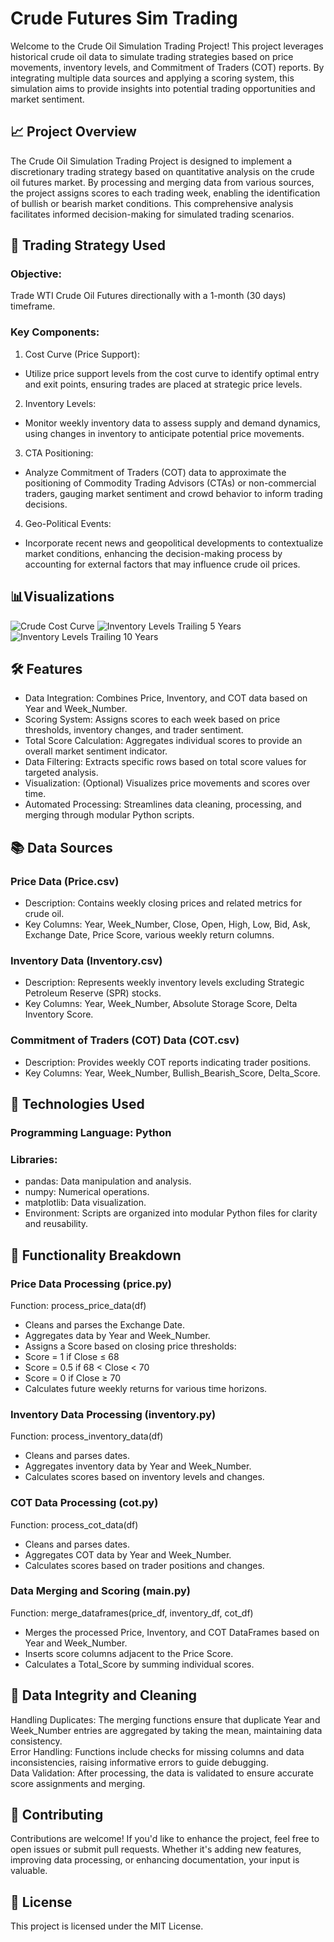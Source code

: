 # Crude Futures Sim Trading

Welcome to the Crude Oil Simulation Trading Project! This project leverages historical crude oil data to simulate trading strategies based on price movements, inventory levels, and Commitment of Traders (COT) reports. By integrating multiple data sources and applying a scoring system, this simulation aims to provide insights into potential trading opportunities and market sentiment.

## 📈 Project Overview
The Crude Oil Simulation Trading Project is designed to implement a discretionary trading strategy based on quantitative analysis on the crude oil futures market. By processing and merging data from various sources, the project assigns scores to each trading week, enabling the identification of bullish or bearish market conditions. This comprehensive analysis facilitates informed decision-making for simulated trading scenarios.

## 🧠 Trading Strategy Used
### Objective:<br>
Trade WTI Crude Oil Futures directionally with a 1-month (30 days) timeframe.<br>

### Key Components:<br>
1. Cost Curve (Price Support):<br>
- Utilize price support levels from the cost curve to identify optimal entry and exit points, ensuring trades are placed at strategic price levels.<br>

2. Inventory Levels:<br>
- Monitor weekly inventory data to assess supply and demand dynamics, using changes in inventory to anticipate potential price movements.<br>

3. CTA Positioning:<br>
- Analyze Commitment of Traders (COT) data to approximate the positioning of Commodity Trading Advisors (CTAs) or non-commercial traders, gauging market sentiment and crowd behavior to inform trading decisions.<br>

4. Geo-Political Events:<br>
- Incorporate recent news and geopolitical developments to contextualize market conditions, enhancing the decision-making process by accounting for external factors that may influence crude oil prices.<br>

## 📊Visualizations
![Crude Cost Curve](images/crude_cost_curve.jpg)
![Inventory Levels Trailing 5 Years](images/inventory_5yr.png)
![Inventory Levels Trailing 10 Years](images/inventory_10yr.png)

## 🛠️ Features
- Data Integration: Combines Price, Inventory, and COT data based on Year and Week_Number.<br>
- Scoring System: Assigns scores to each week based on price thresholds, inventory changes, and trader sentiment.<br>
- Total Score Calculation: Aggregates individual scores to provide an overall market sentiment indicator.<br>
- Data Filtering: Extracts specific rows based on total score values for targeted analysis.<br>
- Visualization: (Optional) Visualizes price movements and scores over time.<br>
- Automated Processing: Streamlines data cleaning, processing, and merging through modular Python scripts.<br>

## 📚 Data Sources
### Price Data (Price.csv)<br>
- Description: Contains weekly closing prices and related metrics for crude oil.<br>
- Key Columns: Year, Week_Number, Close, Open, High, Low, Bid, Ask, Exchange Date, Price Score, various weekly return columns.<br>

### Inventory Data (Inventory.csv)<br>
- Description: Represents weekly inventory levels excluding Strategic Petroleum Reserve (SPR) stocks.<br>
- Key Columns: Year, Week_Number, Absolute Storage Score, Delta Inventory Score.<br>

### Commitment of Traders (COT) Data (COT.csv)<br>
- Description: Provides weekly COT reports indicating trader positions.<br>
- Key Columns: Year, Week_Number, Bullish_Bearish_Score, Delta_Score.<br>

## 🧰 Technologies Used
### Programming Language: Python<br>
### Libraries:<br>
- pandas: Data manipulation and analysis.<br>
- numpy: Numerical operations.<br>
- matplotlib: Data visualization.<br>
- Environment: Scripts are organized into modular Python files for clarity and reusability.<br>

## 📑 Functionality Breakdown
### Price Data Processing (price.py)<br>
Function: process_price_data(df)<br>
- Cleans and parses the Exchange Date.<br>
- Aggregates data by Year and Week_Number.<br>
- Assigns a Score based on closing price thresholds:<br>
- Score = 1 if Close ≤ 68<br>
- Score = 0.5 if 68 < Close < 70<br>
- Score = 0 if Close ≥ 70<br>
- Calculates future weekly returns for various time horizons.<br>

### Inventory Data Processing (inventory.py)<br>
Function: process_inventory_data(df)<br>
- Cleans and parses dates.<br>
- Aggregates inventory data by Year and Week_Number.<br>
- Calculates scores based on inventory levels and changes.<br>

### COT Data Processing (cot.py)<br>
Function: process_cot_data(df)<br>
- Cleans and parses dates.<br>
- Aggregates COT data by Year and Week_Number.<br>
- Calculates scores based on trader positions and changes.<br>

### Data Merging and Scoring (main.py)<br>
Function: merge_dataframes(price_df, inventory_df, cot_df)<br>
- Merges the processed Price, Inventory, and COT DataFrames based on Year and Week_Number.<br>
- Inserts score columns adjacent to the Price Score.<br>
- Calculates a Total_Score by summing individual scores.<br>

## 📂 Data Integrity and Cleaning
Handling Duplicates: The merging functions ensure that duplicate Year and Week_Number entries are aggregated by taking the mean, maintaining data consistency.<br>
Error Handling: Functions include checks for missing columns and data inconsistencies, raising informative errors to guide debugging.<br>
Data Validation: After processing, the data is validated to ensure accurate score assignments and merging.<br>

## 🤝 Contributing
Contributions are welcome! If you'd like to enhance the project, feel free to open issues or submit pull requests. Whether it's adding new features, improving data processing, or enhancing documentation, your input is valuable.

## 📜 License
This project is licensed under the MIT License.
